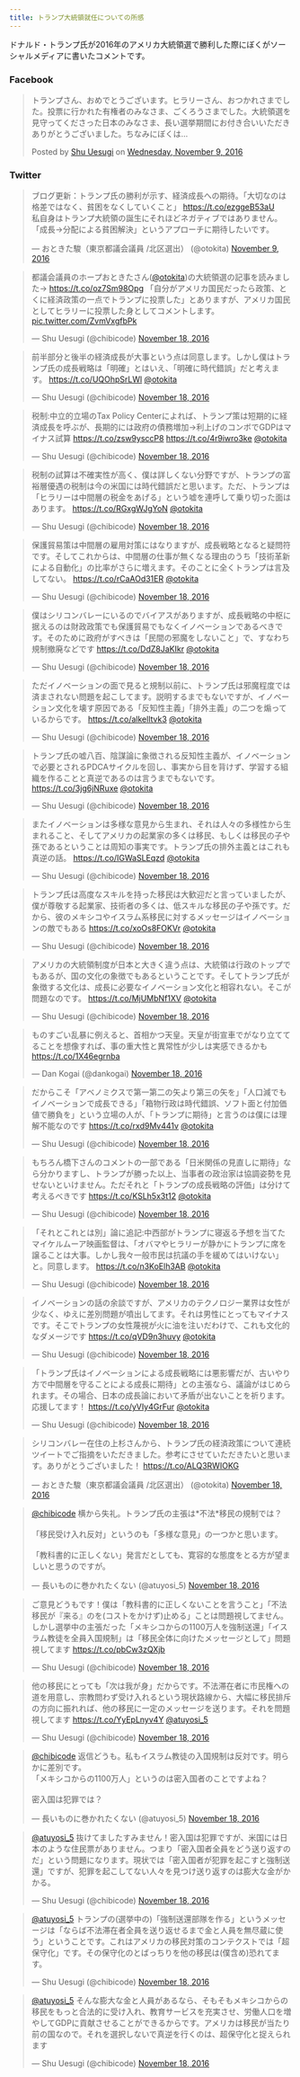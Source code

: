 ```yaml
---
title: トランプ大統領就任についての所感
---
```


ドナルド・トランプ氏が2016年のアメリカ大統領選で勝利した際にぼくがソーシャルメディアに書いたコメントです。

### Facebook

<div class="fb-post" data-href="https://www.facebook.com/shu/posts/10200767560851175" data-width="500" data-show-text="true"><blockquote cite="https://www.facebook.com/shu/posts/10200767560851175" class="fb-xfbml-parse-ignore"><p>&#x30c8;&#x30e9;&#x30f3;&#x30d7;&#x3055;&#x3093;&#x3001;&#x304a;&#x3081;&#x3067;&#x3068;&#x3046;&#x3054;&#x3056;&#x3044;&#x307e;&#x3059;&#x3002;&#x30d2;&#x30e9;&#x30ea;&#x30fc;&#x3055;&#x3093;&#x3001;&#x304a;&#x3064;&#x304b;&#x308c;&#x3055;&#x307e;&#x3067;&#x3057;&#x305f;&#x3002;&#x6295;&#x7968;&#x306b;&#x884c;&#x304b;&#x308c;&#x305f;&#x6709;&#x6a29;&#x8005;&#x306e;&#x307f;&#x306a;&#x3055;&#x307e;&#x3001;&#x3054;&#x304f;&#x308d;&#x3046;&#x3055;&#x307e;&#x3067;&#x3057;&#x305f;&#x3002;&#x5927;&#x7d71;&#x9818;&#x9078;&#x3092;&#x898b;&#x5b88;&#x3063;&#x3066;&#x304f;&#x3060;&#x3055;&#x3063;&#x305f;&#x65e5;&#x672c;&#x306e;&#x307f;&#x306a;&#x3055;&#x307e;&#x3001;&#x9577;&#x3044;&#x9078;&#x6319;&#x671f;&#x9593;&#x306b;&#x304a;&#x4ed8;&#x304d;&#x5408;&#x3044;&#x3044;&#x305f;&#x3060;&#x304d;&#x3042;&#x308a;&#x304c;&#x3068;&#x3046;&#x3054;&#x3056;&#x3044;&#x307e;&#x3057;&#x305f;&#x3002;&#x3061;&#x306a;&#x307f;&#x306b;&#x307c;&#x304f;&#x306f;...</p>Posted by <a href="https://www.facebook.com/shu">Shu Uesugi</a> on&nbsp;<a href="https://www.facebook.com/shu/posts/10200767560851175">Wednesday, November 9, 2016</a></blockquote></div>

### Twitter

<blockquote class="twitter-tweet" data-lang="en"><p lang="ja" dir="ltr">ブログ更新：トランプ氏の勝利が示す、経済成長への期待。「大切なのは格差ではなく、貧困をなくしていくこと」 <a href="https://t.co/ezggeB53aU">https://t.co/ezggeB53aU</a><br>私自身はトランプ大統領の誕生にそれほどネガティブではありません。「成長→分配による貧困解決」というアプローチに期待したいです。</p>&mdash; おときた駿（東京都議会議員 /北区選出） (@otokita) <a href="https://twitter.com/otokita/status/796385497064960000">November 9, 2016</a></blockquote>


<blockquote class="twitter-tweet" data-lang="en"><p lang="ja" dir="ltr">都議会議員のホープおときたさん(<a href="https://twitter.com/otokita">@otokita</a>)の大統領選の記事を読みました→ <a href="https://t.co/oz7Sm98Opg">https://t.co/oz7Sm98Opg</a> 「自分がアメリカ国民だったら政策、とくに経済政策の一点でトランプに投票した」とありますが、アメリカ国民としてヒラリーに投票した身としてコメントします。 <a href="https://t.co/ZvmVxgfbPk">pic.twitter.com/ZvmVxgfbPk</a></p>&mdash; Shu Uesugi (@chibicode) <a href="https://twitter.com/chibicode/status/799557238125981696">November 18, 2016</a></blockquote>


<blockquote class="twitter-tweet" data-conversation="none" data-lang="en"><p lang="ja" dir="ltr">前半部分と後半の経済成長が大事という点は同意します。しかし僕はトランプ氏の成長戦略は「明確」とはいえ、「明確に時代錯誤」だと考えます。 <a href="https://t.co/UQOhpSrLWl">https://t.co/UQOhpSrLWl</a> <a href="https://twitter.com/otokita">@otokita</a></p>&mdash; Shu Uesugi (@chibicode) <a href="https://twitter.com/chibicode/status/799561241777709056">November 18, 2016</a></blockquote>


<blockquote class="twitter-tweet" data-conversation="none" data-lang="en"><p lang="ja" dir="ltr">税制:中立的立場のTax Policy Centerによれば、トランプ策は短期的に経済成長を呼ぶが、長期的には政府の債務増加→利上げのコンボでGDPはマイナス試算 <a href="https://t.co/zsw9ysccP8">https://t.co/zsw9ysccP8</a> <a href="https://t.co/4r9iwro3ke">https://t.co/4r9iwro3ke</a> <a href="https://twitter.com/otokita">@otokita</a></p>&mdash; Shu Uesugi (@chibicode) <a href="https://twitter.com/chibicode/status/799562484772270080">November 18, 2016</a></blockquote>


<blockquote class="twitter-tweet" data-conversation="none" data-lang="en"><p lang="ja" dir="ltr">税制の試算は不確実性が高く、僕は詳しくない分野ですが、トランプの富裕層優遇の税制は今の米国には時代錯誤だと思います。ただ、トランプは「ヒラリーは中間層の税金をあげる」という嘘を連呼して乗り切った面はあります。 <a href="https://t.co/RGxgWJgYoN">https://t.co/RGxgWJgYoN</a> <a href="https://twitter.com/otokita">@otokita</a></p>&mdash; Shu Uesugi (@chibicode) <a href="https://twitter.com/chibicode/status/799564210225090560">November 18, 2016</a></blockquote>


<blockquote class="twitter-tweet" data-conversation="none" data-lang="en"><p lang="ja" dir="ltr">保護貿易策は中間層の雇用対策にはなりますが、成長戦略となると疑問符です。そしてこれからは、中間層の仕事が無くなる理由のうち「技術革新による自動化」の比率がさらに増えます。そのことに全くトランプは言及してない。 <a href="https://t.co/rCaAOd31ER">https://t.co/rCaAOd31ER</a> <a href="https://twitter.com/otokita">@otokita</a></p>&mdash; Shu Uesugi (@chibicode) <a href="https://twitter.com/chibicode/status/799565247405170688">November 18, 2016</a></blockquote>


<blockquote class="twitter-tweet" data-conversation="none" data-lang="en"><p lang="ja" dir="ltr">僕はシリコンバレーにいるのでバイアスがありますが、成長戦略の中枢に据えるのは財政政策でも保護貿易でもなくイノベーションであるべきです。そのために政府がすべきは「民間の邪魔をしないこと」で、すなわち規制撤廃などです <a href="https://t.co/DdZ8JaKIkr">https://t.co/DdZ8JaKIkr</a> <a href="https://twitter.com/otokita">@otokita</a></p>&mdash; Shu Uesugi (@chibicode) <a href="https://twitter.com/chibicode/status/799566770528862210">November 18, 2016</a></blockquote>


<blockquote class="twitter-tweet" data-conversation="none" data-lang="en"><p lang="ja" dir="ltr">ただイノベーションの面で見ると規制以前に、トランプ氏は邪魔程度では済まされない問題を起こしてます。説明するまでもないですが、イノベーション文化を壊す原因である「反知性主義」「排外主義」の二つを煽っているからです。 <a href="https://t.co/alkelltvk3">https://t.co/alkelltvk3</a> <a href="https://twitter.com/otokita">@otokita</a></p>&mdash; Shu Uesugi (@chibicode) <a href="https://twitter.com/chibicode/status/799568227885953024">November 18, 2016</a></blockquote>


<blockquote class="twitter-tweet" data-conversation="none" data-lang="en"><p lang="ja" dir="ltr">トランプ氏の嘘八百、陰謀論に象徴される反知性主義が、イノベーションで必要とされるPDCAサイクルを回し、事実から目を背けず、学習する組織を作ることと真逆であるのは言うまでもないです。 <a href="https://t.co/3jg6jNRuxe">https://t.co/3jg6jNRuxe</a> <a href="https://twitter.com/otokita">@otokita</a></p>&mdash; Shu Uesugi (@chibicode) <a href="https://twitter.com/chibicode/status/799569998171602944">November 18, 2016</a></blockquote>


<blockquote class="twitter-tweet" data-conversation="none" data-lang="en"><p lang="ja" dir="ltr">またイノベーションは多様な意見から生まれ、それは人々の多様性から生まれること、そしてアメリカの起業家の多くは移民、もしくは移民の子や孫であるということは周知の事実です。トランプ氏の排外主義とはこれも真逆の話。 <a href="https://t.co/IGWaSLEqzd">https://t.co/IGWaSLEqzd</a> <a href="https://twitter.com/otokita">@otokita</a></p>&mdash; Shu Uesugi (@chibicode) <a href="https://twitter.com/chibicode/status/799570649991684097">November 18, 2016</a></blockquote>


<blockquote class="twitter-tweet" data-conversation="none" data-lang="en"><p lang="ja" dir="ltr">トランプ氏は高度なスキルを持った移民は大歓迎だと言っていましたが、僕が尊敬する起業家、技術者の多くは、低スキルな移民の子や孫です。だから、彼のメキシコやイスラム系移民に対するメッセージはイノベーションの敵でもある <a href="https://t.co/xoOs8FOKVr">https://t.co/xoOs8FOKVr</a> <a href="https://twitter.com/otokita">@otokita</a></p>&mdash; Shu Uesugi (@chibicode) <a href="https://twitter.com/chibicode/status/799571386733735936">November 18, 2016</a></blockquote>


<blockquote class="twitter-tweet" data-conversation="none" data-lang="en"><p lang="ja" dir="ltr">アメリカの大統領制度が日本と大きく違う点は、大統領は行政のトップでもあるが、国の文化の象徴でもあるということです。そしてトランプ氏が象徴する文化は、成長に必要なイノベーション文化と相容れない。そこが問題なのです。 <a href="https://t.co/MjUMbNf1XV">https://t.co/MjUMbNf1XV</a> <a href="https://twitter.com/otokita">@otokita</a></p>&mdash; Shu Uesugi (@chibicode) <a href="https://twitter.com/chibicode/status/799572180103151616">November 18, 2016</a></blockquote>


<blockquote class="twitter-tweet" data-lang="en"><p lang="ja" dir="ltr">ものすごい乱暴に例えると、首相かつ天皇。天皇が街宣車でがなり立ててることを想像すれば、事の重大性と異常性が少しは実感できるかも <a href="https://t.co/1X46egrnba">https://t.co/1X46egrnba</a></p>&mdash; Dan Kogai (@dankogai) <a href="https://twitter.com/dankogai/status/799573690794938368">November 18, 2016</a></blockquote>


<blockquote class="twitter-tweet" data-conversation="none" data-lang="en"><p lang="ja" dir="ltr">だからこそ「アベノミクスで第一第二の矢より第三の矢を」「人口減でもイノベーションで成長できる」「箱物行政は時代錯誤、ソフト面と付加価値で勝負を」という立場の人が、「トランプに期待」と言うのは僕には理解不能なのです <a href="https://t.co/rxd9Mv441v">https://t.co/rxd9Mv441v</a> <a href="https://twitter.com/otokita">@otokita</a></p>&mdash; Shu Uesugi (@chibicode) <a href="https://twitter.com/chibicode/status/799573819451056129">November 18, 2016</a></blockquote>


<blockquote class="twitter-tweet" data-conversation="none" data-lang="en"><p lang="ja" dir="ltr">もちろん橋下さんのコメントの一部である「日米関係の見直しに期待」なら分かりますし、トランプが勝った以上、当事者の政治家は協調姿勢を見せないといけません。ただそれと「トランプの成長戦略の評価」は分けて考えるべきです <a href="https://t.co/KSLh5x3t12">https://t.co/KSLh5x3t12</a> <a href="https://twitter.com/otokita">@otokita</a></p>&mdash; Shu Uesugi (@chibicode) <a href="https://twitter.com/chibicode/status/799575082112647168">November 18, 2016</a></blockquote>


<blockquote class="twitter-tweet" data-conversation="none" data-lang="en"><p lang="ja" dir="ltr">「それとこれとは別」論に追記:中西部がトランプに寝返る予想を当てたマイケルムーア映画監督は、「オバマやヒラリーが静かにトランプに席を譲ることは大事。しかし我々一般市民は抗議の手を緩めてはいけない」と。同意します。 <a href="https://t.co/n3KoElh3AB">https://t.co/n3KoElh3AB</a> <a href="https://twitter.com/otokita">@otokita</a></p>&mdash; Shu Uesugi (@chibicode) <a href="https://twitter.com/chibicode/status/799577166576922625">November 18, 2016</a></blockquote>


<blockquote class="twitter-tweet" data-conversation="none" data-lang="en"><p lang="ja" dir="ltr">イノベーションの話の余談ですが、アメリカのテクノロジー業界は女性が少なく、ゆえに差別問題が噴出してます。それは男性にとってもマイナスです。そこでトランプの女性蔑視が火に油を注いだわけで、これも文化的なダメージです <a href="https://t.co/qVD9n3huvy">https://t.co/qVD9n3huvy</a> <a href="https://twitter.com/otokita">@otokita</a></p>&mdash; Shu Uesugi (@chibicode) <a href="https://twitter.com/chibicode/status/799578114946830341">November 18, 2016</a></blockquote>


<blockquote class="twitter-tweet" data-conversation="none" data-lang="en"><p lang="ja" dir="ltr">「トランプ氏はイノベーションによる成長戦略には悪影響だが、古いやり方で中間層を守ることによる成長に期待」との主張なら、議論がはじめられます。その場合、日本の成長論において矛盾が出ないことを祈ります。応援してます！ <a href="https://t.co/yVIy4GrFur">https://t.co/yVIy4GrFur</a> <a href="https://twitter.com/otokita">@otokita</a></p>&mdash; Shu Uesugi (@chibicode) <a href="https://twitter.com/chibicode/status/799580472875462656">November 18, 2016</a></blockquote>


<blockquote class="twitter-tweet" data-lang="en"><p lang="ja" dir="ltr">シリコンバレー在住の上杉さんから、トランプ氏の経済政策について連続ツイートでご指摘をいただきました。参考にさせていただきたいと思います。ありがとうございました！ <a href="https://t.co/ALQ3RWIOKG">https://t.co/ALQ3RWIOKG</a></p>&mdash; おときた駿（東京都議会議員 /北区選出） (@otokita) <a href="https://twitter.com/otokita/status/799645092654944260">November 18, 2016</a></blockquote>


<blockquote class="twitter-tweet" data-lang="en"><p lang="ja" dir="ltr"><a href="https://twitter.com/chibicode">@chibicode</a> 横から失礼。トランプ氏の主張は*不法*移民の規制では？<br><br>「移民受け入れ反対」というのも「多様な意見」の一つかと思います。<br><br>「教科書的に正しくない」発言だとしても、寛容的な態度をとる方が望ましいと思うのですが。</p>&mdash; 長いものに巻かれたくない (@atuyosi_5) <a href="https://twitter.com/atuyosi_5/status/799674735751639041">November 18, 2016</a></blockquote>


<blockquote class="twitter-tweet" data-lang="en"><p lang="ja" dir="ltr">ご意見どうもです！僕は「教科書的に正しくないことを言うこと」「不法移民が『来る』のを(コストをかけず)止める」ことは問題視してません。しかし選挙中の主張だった「メキシコからの1100万人を強制送還」「イスラム教徒を全員入国規制」は「移民全体に向けたメッセージとして」問題視してます <a href="https://t.co/pbCw3zQXjb">https://t.co/pbCw3zQXjb</a></p>&mdash; Shu Uesugi (@chibicode) <a href="https://twitter.com/chibicode/status/799686768924602368">November 18, 2016</a></blockquote>


<blockquote class="twitter-tweet" data-conversation="none" data-lang="en"><p lang="ja" dir="ltr">他の移民にとっても「次は我が身」だからです。不法滞在者に市民権への道を用意し、宗教問わず受け入れるという現状路線から、大幅に移民排斥の方向に振れれば、他の移民に一定のメッセージを送ります。それを問題視してます <a href="https://t.co/YyEpLnyv4Y">https://t.co/YyEpLnyv4Y</a> <a href="https://twitter.com/atuyosi_5">@atuyosi_5</a></p>&mdash; Shu Uesugi (@chibicode) <a href="https://twitter.com/chibicode/status/799688017174667265">November 18, 2016</a></blockquote>


<blockquote class="twitter-tweet" data-conversation="none" data-lang="en"><p lang="ja" dir="ltr"><a href="https://twitter.com/chibicode">@chibicode</a> 返信どうも。私もイスラム教徒の入国規制は反対です。明らかに差別です。<br>「メキシコからの1100万人」というのは密入国者のことですよね？<br><br>密入国は犯罪では？</p>&mdash; 長いものに巻かれたくない (@atuyosi_5) <a href="https://twitter.com/atuyosi_5/status/799688182660939776">November 18, 2016</a></blockquote>


<blockquote class="twitter-tweet" data-conversation="none" data-lang="en"><p lang="ja" dir="ltr"><a href="https://twitter.com/atuyosi_5">@atuyosi_5</a> 抜けてましたすみません！密入国は犯罪ですが、米国には日本のような住民票がありません。つまり「密入国者全員をどう送り返すのだ」という問題になります。現状では「密入国者が犯罪を起こすと強制送還」ですが、犯罪を起こしてない人々を見つけ送り返すのは膨大な金がかかる。</p>&mdash; Shu Uesugi (@chibicode) <a href="https://twitter.com/chibicode/status/799691957744246784">November 18, 2016</a></blockquote>


<blockquote class="twitter-tweet" data-conversation="none" data-lang="en"><p lang="ja" dir="ltr"><a href="https://twitter.com/atuyosi_5">@atuyosi_5</a> トランプの(選挙中の)「強制送還部隊を作る」というメッセージは「ならば不法滞在者全員を送り返せるまで金と人員を無尽蔵に使う」ということです。これはアメリカの移民対策のコンテクストでは「超保守化」です。その保守化のとばっちりを他の移民は(僕含め)恐れてます。</p>&mdash; Shu Uesugi (@chibicode) <a href="https://twitter.com/chibicode/status/799692900778971136">November 18, 2016</a></blockquote>


<blockquote class="twitter-tweet" data-conversation="none" data-lang="en"><p lang="ja" dir="ltr"><a href="https://twitter.com/atuyosi_5">@atuyosi_5</a> そんな膨大な金と人員があるなら、そもそもメキシコからの移民をもっと合法的に受け入れ、教育サービスを充実させ、労働人口を増やしてGDPに貢献させることができるからです。アメリカは移民が当たり前の国なので。それを選択しないで真逆を行くのは、超保守化と捉えられます</p>&mdash; Shu Uesugi (@chibicode) <a href="https://twitter.com/chibicode/status/799694795065036801">November 18, 2016</a></blockquote>
